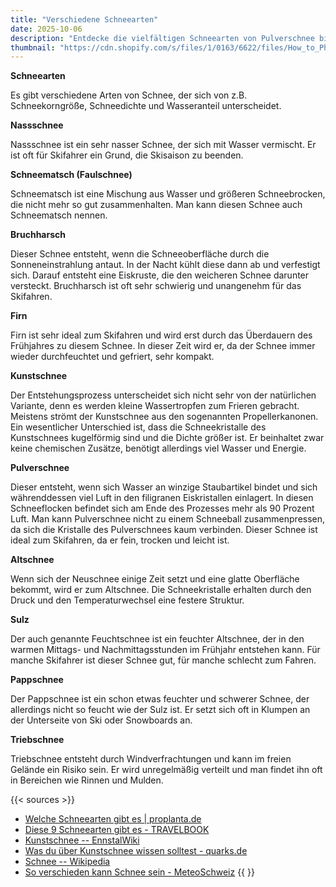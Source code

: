 ```yaml
---
title: "Verschiedene Schneearten"
date: 2025-10-06
description: "Entdecke die vielfältigen Schneearten von Pulverschnee bis Nassschnee. Erfahre, wie unterschiedliche Schneetypen entstehen und welche Eigenschaften sie für Wintersport und Natur haben."
thumbnail: "https://cdn.shopify.com/s/files/1/0163/6622/files/How_to_Photograph_Snowflakes_web.jpg?v=1670623619"
---
```


**Schneearten**

Es gibt verschiedene Arten von Schnee, der sich von z.B. Schneekorngröße, Schneedichte und Wasseranteil unterscheidet.

**Nassschnee**

Nassschnee ist ein sehr nasser Schnee, der sich mit Wasser vermischt. Er ist oft für Skifahrer ein Grund, die Skisaison zu beenden.

**Schneematsch (Faulschnee)**

Schneematsch ist eine Mischung aus Wasser und größeren Schneebrocken, die nicht mehr so gut zusammenhalten. Man kann diesen Schnee auch Schneematsch nennen.

**Bruchharsch**

Dieser Schnee entsteht, wenn die Schneeoberfläche durch die Sonneneinstrahlung antaut. In der Nacht kühlt diese dann ab und verfestigt sich. Darauf entsteht eine Eiskruste, die den weicheren Schnee darunter versteckt. Bruchharsch ist oft sehr schwierig und unangenehm für das Skifahren.

**Firn**

Firn ist sehr ideal zum Skifahren und wird erst durch das Überdauern des Frühjahres zu diesem Schnee. In dieser Zeit wird er, da der Schnee immer wieder durchfeuchtet und gefriert, sehr kompakt.

**Kunstschnee**

Der Entstehungsprozess unterscheidet sich nicht sehr von der natürlichen Variante, denn es werden kleine Wassertropfen zum Frieren gebracht. Meistens strömt der Kunstschnee aus den sogenannten Propellerkanonen. Ein wesentlicher Unterschied ist, dass die Schneekristalle des Kunstschnees kugelförmig sind und die Dichte größer ist. Er beinhaltet zwar keine chemischen Zusätze, benötigt allerdings viel Wasser und Energie.

**Pulverschnee**

Dieser entsteht, wenn sich Wasser an winzige Staubartikel bindet und sich währenddessen viel Luft in den filigranen Eiskristallen einlagert. In diesen Schneeflocken befindet sich am Ende des Prozesses mehr als 90 Prozent Luft. Man kann Pulverschnee nicht zu einem Schneeball zusammenpressen, da sich die Kristalle des Pulverschnees kaum verbinden. Dieser Schnee ist ideal zum Skifahren, da er fein, trocken und leicht ist.

**Altschnee**

Wenn sich der Neuschnee einige Zeit setzt und eine glatte Oberfläche bekommt, wird er zum Altschnee. Die Schneekristalle erhalten durch den Druck und den Temperaturwechsel eine festere Struktur.

**Sulz**

Der auch genannte Feuchtschnee ist ein feuchter Altschnee, der in den warmen Mittags- und Nachmittagsstunden im Frühjahr entstehen kann. Für manche Skifahrer ist dieser Schnee gut, für manche schlecht zum Fahren.

**Pappschnee**

Der Pappschnee ist ein schon etwas feuchter und schwerer Schnee, der allerdings nicht so feucht wie der Sulz ist. Er setzt sich oft in Klumpen an der Unterseite von Ski oder Snowboards an.

**Triebschnee**

Triebschnee entsteht durch Windverfrachtungen und kann im freien Gelände ein Risiko sein. Er wird unregelmäßig verteilt und man findet ihn oft in Bereichen wie Rinnen und Mulden.

{{< sources >}}

- [Welche Schneearten gibt es | proplanta.de](https://www.proplanta.de/ratgeber/natur-umwelt/welche-schneearten-gibt-es_tipps1297325729.html)
- [Diese 9 Schneearten gibt es - TRAVELBOOK](https://www.travelbook.de/outdoor/wintersport/schnee-arten)
- [Kunstschnee -- EnnstalWiki](https://www.ennstalwiki.at/wiki/index.php/Kunstschnee)
- [Was du über Kunstschnee wissen solltest - quarks.de](https://www.quarks.de/umwelt/was-du-ueber-kunstschnee-wissen-solltest/)
- [Schnee -- Wikipedia](https://de.wikipedia.org/wiki/Schnee)
- [So verschieden kann Schnee sein - MeteoSchweiz](https://www.meteoschweiz.admin.ch/ueber-uns/meteoschweiz-blog/de/2023/02/)
  {{ </sources> }}
